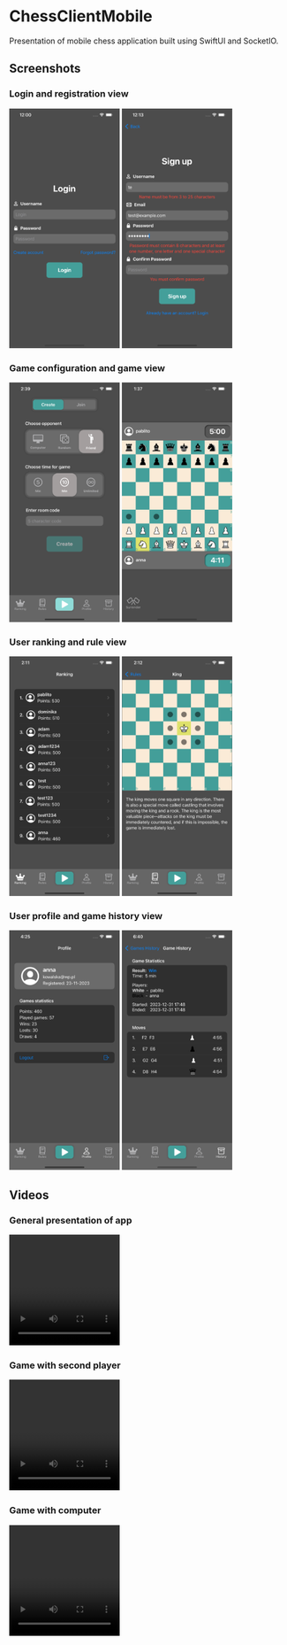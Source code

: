 # ChessClientMobile
Presentation of mobile chess application built using SwiftUI and SocketIO.

## Screenshots
### Login and registration view
<img alt="login" src="./screenshots/login.png" width="200" /> <img alt="register" src="./screenshots/register.png" width="200" />

### Game configuration and game view
<img alt="menu" src="./screenshots/menu.png" width="200" /> <img alt="game" src="./screenshots/game.png" width="200" />

### User ranking and rule view
<img alt="ranking" src="./screenshots/ranking.png" width="200" /> <img alt="rule" src="./screenshots/rule.png" width="200" />

### User profile and game history view
<img alt="profile" src="./screenshots/profile.png" width="200" /> <img alt="history" src="./screenshots/history.png" width="200" />

## Videos
### General presentation of app
<video width="200" height="200" src="https://github.com/brolaa/ChessClientMobile/assets/83478462/952b2a65-91b5-4d02-bcde-afa32a2d1d72"></video>

### Game with second player
<video width="200" height="200" src="https://github.com/brolaa/ChessClientMobile/assets/83478462/2f614b6b-928e-4f29-ad2e-39ed13965817"></video>

### Game with computer
<video width="200" height="200" src="https://github.com/brolaa/ChessClientMobile/assets/83478462/5d89416a-23c1-443f-9f81-58bb747eeddd"></video>

